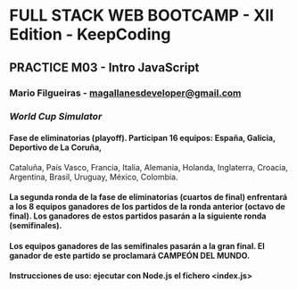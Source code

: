 
# FULL STACK WEB BOOTCAMP - XII Edition - KeepCoding

## PRACTICE M03 - Intro JavaScript

### Mario Filgueiras - magallanesdeveloper@gmail.com

### ***World Cup Simulator***

#### Fase de eliminatorias (playoff). Participan 16 equipos: España, Galicia, Deportivo de La Coruña,
 Cataluña, País Vasco, Francia, Italia, Alemania, Holanda, Inglaterra, Croacia, Argentina, Brasil, Uruguay, México, Colombia.

#### La segunda ronda de la fase de eliminatorias (cuartos de final) enfrentará a los 8 equipos ganadores de los partidos de la ronda anterior (octavo de final). Los ganadores de estos partidos pasarán a la siguiente ronda (semifinales).

#### Los equipos ganadores de las semifinales pasarán a la gran final. El ganador de este partido se proclamará CAMPEÓN DEL MUNDO.

#### Instrucciones de uso: ejecutar con Node.js el fichero <index.js>




